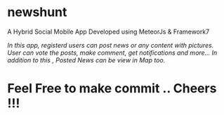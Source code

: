 # newshunt
A Hybrid Social Mobile App Developed using MeteorJs &amp; Framework7

 <i>In this app, registerd users can post news or any content with pictures. User can vote the posts, make comment, get notifications and more... In addition to this , Posted News can be view in Map too. </i>
 </br>
<h1> Feel Free to make commit .. Cheers !!!</h1>

